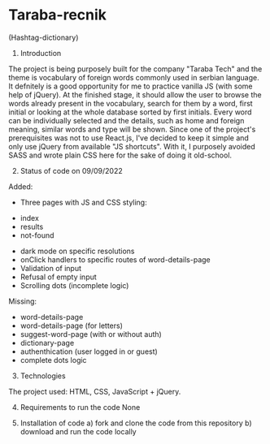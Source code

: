 # Taraba-recnik
(Hashtag-dictionary)

1. Introduction

The project is being purposely built for the company "Taraba Tech" and the theme is vocabulary of foreign words commonly used in serbian language. It defnitely is a good opportunity for me to practice vanilla JS (with some help of jQuery).
At the finished stage, it should allow the user to browse the words already present in the vocabulary, search for them by a word, first initial or looking at the whole database sorted by first initials. Every word can be individually selected and the details, such as home and foreign meaning, similar words and type will be shown.
Since one of the project's prerequisites was not to use React.js, I've decided to keep it simple and only use jQuery from available "JS shortcuts". With it, I purposely avoided SASS and wrote plain CSS here for the sake of doing it old-school. 


2. Status of code on 09/09/2022

Added:
+ Three pages with JS and CSS styling:
- index
- results
- not-found
+ dark mode on specific resolutions
+ onClick handlers to specific routes of word-details-page
+ Validation of input
+ Refusal of empty input
+ Scrolling dots (incomplete logic)

Missing:
- word-details-page
- word-details-page (for letters)
- suggest-word-page (with or without auth)
- dictionary-page
- authenthication (user logged in or guest)
- complete dots logic


3. Technologies

The project used: HTML, CSS, JavaScript + jQuery.


4. Requirements to run the code
None

5. Installation of code
a) fork and clone the code from this repository
b) download and run the code locally

